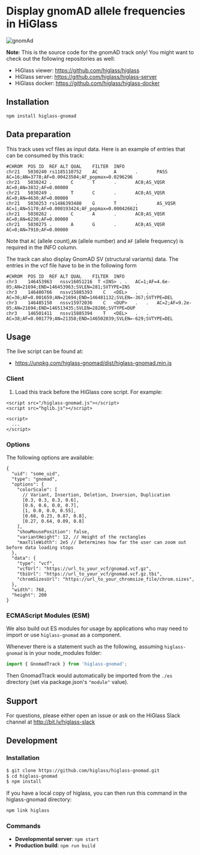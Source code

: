 

# Display gnomAD allele frequencies in HiGlass

![gnomAd](https://user-images.githubusercontent.com/53857412/101543387-297c5080-3972-11eb-8d79-f867c4cbf262.png)


**Note**: This is the source code for the gnomAD track only! You might want to check out the following repositories as well:

- HiGlass viewer: https://github.com/higlass/higlass
- HiGlass server: https://github.com/higlass/higlass-server
- HiGlass docker: https://github.com/higlass/higlass-docker

## Installation
 
```
npm install higlass-gnomad
```

## Data preparation

This track uses vcf files as input data. Here is an example of entries that can be consumed by this track:

```
#CHROM	POS	ID	REF	ALT	QUAL	FILTER	INFO
chr21   5030240 rs1185110752    AC      A       .       PASS    AC=16;AN=3778;AF=0.00423504;AF_popmax=0.0296296
chr21   5030242 .       C       T       .       AC0;AS_VQSR     AC=0;AN=3832;AF=0.00000
chr21   5030249 .       T       C       .       AC0;AS_VQSR     AC=0;AN=4630;AF=0.00000
chr21   5030253 rs1486393480    G       T       .       AS_VQSR AC=1;AN=5170;AF=0.000193424;AF_popmax=0.000426621
chr21   5030262 .       C       A       .       AC0;AS_VQSR     AC=0;AN=6230;AF=0.00000
chr21   5030275 .       A       G       .       AC0;AS_VQSR     AC=0;AN=7910;AF=0.00000
```
Note that `AC` (allele count),`AN` (allele number) and `AF` (allele frequency) is required in the INFO column.

The track can also display GnomAD SV (structural variants) data. The entries in the vcf file have to be in the following form

```
#CHROM	POS	ID	REF	ALT	QUAL	FILTER	INFO
chr3	146453963	nssv16051216  T <INS> .	.	AC=1;AF=4.6e-05;AN=21694;END=146453963;SVLEN=281;SVTYPE=INS
chr3	146480766	nssv15885393	C	<DEL>	.	.	AC=36;AF=0.001659;AN=21694;END=146481132;SVLEN=-367;SVTYPE=DEL
chr3	146485150	nssv15972036	C	<DUP>	.	.	AC=2;AF=9.2e-05;AN=21694;END=146513435;SVLEN=28286;SVTYPE=DUP
chr3	146501411	nssv15885394	T	<DEL>	.	.	AC=38;AF=0.001779;AN=21358;END=146502039;SVLEN=-629;SVTYPE=DEL
```


## Usage

The live script can be found at:

- https://unpkg.com/higlass-gnomad/dist/higlass-gnomad.min.js


### Client

1. Load this track before the HiGlass core script. For example:

```
<script src="/higlass-gnomad.js"></script>
<script src="hglib.js"></script>

<script>
  ...
</script>
```

### Options
The following options are available:
```
{
  "uid": "some_uid",
  "type": "gnomad",
  "options": {
    "colorScale": [
      // Variant, Insertion, Deletion, Inversion, Duplication
      [0.3, 0.3, 0.3, 0.6],
      [0.6, 0.6, 0.0, 0.7],
      [1, 0.0, 0.0, 0.55],
      [0.68, 0.23, 0.87, 0.8],
      [0.27, 0.64, 0.09, 0.8]
    ],
    "showMousePosition": false,
    "variantHeight": 12, // Height of the rectangles
    "maxTileWidth": 2e5 // Determines how far the user can zoom out before data loading stops
  },
  "data": {
    "type": "vcf",
    "vcfUrl": "https://url_to_your_vcf/gnomad.vcf.gz",
    "tbiUrl": "https://url_to_your_vcf/gnomad.vcf.gz.tbi",
    "chromSizesUrl": "https://url_to_your_chromsize_file/chrom.sizes",
  },
  "width": 768,
  "height": 200
}
```

### ECMAScript Modules (ESM)

We also build out ES modules for usage by applications who may need to import or use `higlass-gnomad` as a component.

Whenever there is a statement such as the following, assuming `higlass-gnomad` is in your node_modules folder:
```javascript
import { GnomadTrack } from 'higlass-gnomad';
```

Then GnomadTrack would automatically be imported from the `./es` directory (set via package.json's `"module"` value). 

## Support

For questions, please either open an issue or ask on the HiGlass Slack channel at http://bit.ly/higlass-slack

## Development

### Installation

```bash
$ git clone https://github.com/higlass/higlass-gnomad.git
$ cd higlass-gnomad
$ npm install
```
If you have a local copy of higlass, you can then run this command in the higlass-gnomad directory:

```bash
npm link higlass
```

### Commands

 - **Developmental server**: `npm start`
 - **Production build**: `npm run build`


